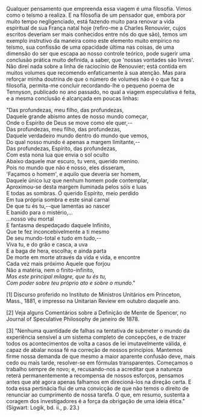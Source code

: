 Qualquer pensamento que empreenda essa viagem é uma filosofia. Vimos como o teísmo a realiza. E na filosofia de um pensador que, embora por muito tempo negligenciado, está fazendo muito para renovar a vida espiritual de sua França natal hoje (refiro-me a Charles Renouvier, cujos escritos deveriam ser mais conhecidos entre nós do que são), temos um exemplo instrutivo da maneira como este elemento muito empírico no teísmo, sua confissão de uma opacidade última nas coisas, de uma dimensão do ser que escapa ao nosso controle teórico, pode sugerir uma conclusão prática muito definida, a saber, que 'nossas vontades são livres'. Não direi nada sobre a linha de raciocínio de Renouvier; está contida em muitos volumes que recomendo enfaticamente à sua atenção. Mas para reforçar minha doutrina de que o número de volumes não é o que faz a filosofia, permita-me concluir recordando-lhe o pequeno poema de Tennyson, publicado no ano passado, no qual a viagem especulativa é feita, e a mesma conclusão é alcançada em poucas linhas:

"Das profundezas, meu filho, das profundezas,  
Daquele grande abismo antes de nosso mundo começar,  
Onde o Espírito de Deus se move como ele quer,--  
Das profundezas, meu filho, das profundezas,  
Daquele verdadeiro mundo dentro do mundo que vemos,  
Do qual nosso mundo é apenas a margem limitante,--  
Das profundezas, Espírito, das profundezas,  
Com esta nona lua que envia o sol oculto  
Abaixo daquele mar escuro, tu vens, querido menino.  
Pois no mundo que não é nosso, eles disseram,  
'Façamos o homem', e aquilo que deveria ser homem,  
Daquele único luz que nenhum homem pode contemplar,  
Aproximou-se desta margem iluminada pelos sóis e luas  
E todas as sombras. Ó querido Espírito, meio perdido  
Em tua própria sombra e este sinal carnal  
De que tu és tu,--que lamentas ao nascer  
E banido para o mistério,...  
...nosso véu mortal  
E fantasma despedaçado daquele Infinito,  
Que te fez inconcebivelmente a ti mesmo  
De seu mundo-total e tudo em tudo,--  
Viva tu, e do grão e casca, a uva  
E a baga de hera, escolha; e ainda parta  
De morte em morte através da vida e vida, e encontre  
Cada vez mais próximo Aquele que forjou  
Não a matéria, nem o finito-infinito,  
_Mas este principal milagre, que tu és tu,  
Com poder sobre teu próprio ato e sobre o mundo_."

[1] Discurso proferido no Instituto de Ministros Unitários em Princeton, Mass., 1881, e impresso na Unitarian Review em outubro daquele ano.

[2] Veja alguns Comentários sobre a Definição de Mente de Spencer, no Journal of Speculative Philosophy de janeiro de 1878.

[3] "Nenhuma quantidade de falhas na tentativa de submeter o mundo da experiência sensível a um sistema completo de concepções, e de trazer todos os acontecimentos de volta a casos de lei imutavelmente válida, é capaz de abalar nossa fé na correção de nossos princípios. Mantemos firme nossa demanda de que mesmo a maior aparente confusão deve, mais cedo ou mais tarde, resolver-se em fórmulas transparentes. Começamos o trabalho sempre de novo; e, recusando-nos a acreditar que a natureza reterá permanentemente a recompensa de nossos esforços, pensamos antes que até agora apenas falhamos em direcioná-los na direção certa. E toda essa pertinácia flui de uma convicção de que não temos o direito de renunciar ao cumprimento de nossa tarefa. O que, em resumo, sustenta a coragem dos investigadores é a força da obrigação de uma ideia ética." (Sigwart: Logik, bd. ii., p. 23.)